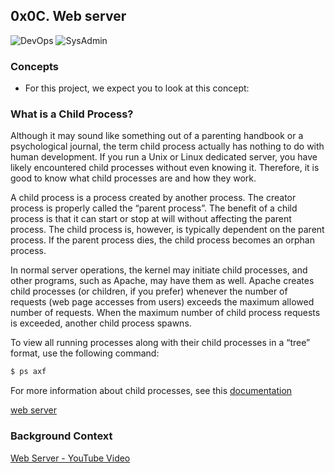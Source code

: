 ## 0x0C. Web server

![DevOps](https://img.shields.io/badge/DevOps-red)
![SysAdmin](https://img.shields.io/badge/SysAdmin-red)

### Concepts

* For this project, we expect you to look at this concept:

### What is a Child Process?

Although it may sound like something out of a parenting handbook or a psychological journal, the term child process actually has nothing to do with human development. If you run a Unix or Linux dedicated server, you have likely encountered child processes without even knowing it. Therefore, it is good to know what child processes are and how they work.

A child process is a process created by another process. The creator process is properly called the “parent process”. The benefit of a child process is that it can start or stop at will without affecting the parent process. The child process is, however, is typically dependent on the parent process. If the parent process dies, the child process becomes an orphan process.

In normal server operations, the kernel may initiate child processes, and other programs, such as Apache, may have them as well. Apache creates child processes (or children, if you prefer) whenever the number of requests (web page accesses from users) exceeds the maximum allowed number of requests. When the maximum number of child process requests is exceeded, another child process spawns.

To view all running processes along with their child processes in a “tree” format, use the following command:

```sh
$ ps axf
```
For more information about child processes, see this [documentation](https://www.gnu.org/software/libc/manual/html_node/Processes.html#Processes)

[web server](https://raw.githubusercontent.com/Abner261/alx-system_engineering-devops/2123daf00d36162ce204138dfa3a4bf617dedc57/0x0C-web_server/web%20server.png)

### Background Context

[Web Server - YouTube Video](https://www.youtube.com/watch?v=AZg4uJkEa-4)


